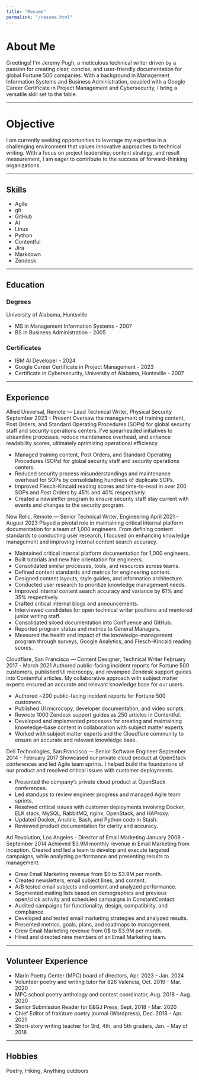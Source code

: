 ```yaml
---
title: "Resume"
permalink: "/resume.html"
---
```


# About Me

Greetings! I'm Jeremy Pugh, a meticulous technical writer driven by a passion for creating clear, concise, and user-friendly documentation for global Fortune 500 companies. With a background in Management Information Systems and Business Administration, coupled with a Google Career Certificate in Project Management and Cybersecurity, I bring a versatile skill set to the table.

---

# Objective

I am currently seeking opportunities to leverage my expertise in a challenging environment that values innovative approaches to technical writing. With a focus on project leadership, content strategy, and result measurement, I am eager to contribute to the success of forward-thinking organizations.

---

## Skills

- Agile
- git
- GitHub
- AI
- Linux
- Python
- Contentful
- Jira
- Markdown
- Zendesk

---

## Education

### Degrees

University of Alabama, Huntsville

- MS in Management Information Systems - 2007
- BS in Business Administration - 2005

### Certificates

- IBM AI Developer - 2024
- Google Career Certificate in Project Management - 2023
- Certificate in Cybersecurity, University of Alabama, Huntsville - 2007

---

## Experience

Allied Universal, Remote — Lead Technical Writer, Physical Security
September 2023 - Present
Oversaw the management of training content, Post Orders, and Standard Operating Procedures (SOPs) for global security staff and security operations centers. I've spearheaded initiatives to streamline processes, reduce maintenance overhead, and enhance readability scores, ultimately optimizing operational efficiency.

- Managed training content, Post Orders, and Standard Operating Procedures (SOPs) for global security staff and security operations centers.
- Reduced security process misunderstandings and maintenance overhead for SOPs by consolidating hundreds of duplicate SOPs.
- Improved Flesch-Kincaid reading scores and time-to-read in over 200 SOPs and Post Orders by 45% and 40% respectively.
- Created a newsletter program to ensure security staff stay current with events and changes to the security program.

New Relic, Remote — Senior Technical Writer, Engineering
April 2021 - August 2023
Played a pivotal role in maintaining critical internal platform documentation for a team of 1,000 engineers. From defining content standards to conducting user research, I focused on enhancing knowledge management and improving internal content search accuracy.

- Maintained critical internal platform documentation for 1,000 engineers.
- Built tutorials and new hire orientation for engineers.
- Consolidated similar processes, tools, and resources across teams.
- Defined content standards and metrics for engineering content.
- Designed content layouts, style guides, and information architecture.
- Conducted user research to prioritize knowledge management needs.
- Improved internal content search accuracy and variance by 61% and 35% respectively.
- Drafted critical internal blogs and announcements. 
- Interviewed candidates for open technical writer positions and mentored junior writing staff.
- Consolidated siloed documentation into Confluence and GitHub.
- Reported program status and metrics to General Managers.
- Measured the health and impact of the knowledge-management program through surveys, Google Analytics, and Flesch-Kincaid reading scores.

Cloudflare, San Francisco — Content Designer, Technical Writer
February 2017 - March 2021
Authored public-facing incident reports for Fortune 500 customers, published UI microcopy, and revamped Zendesk support guides into Contentful articles. My collaborative approach with subject matter experts ensured an accurate and relevant knowledge base for our users.

- Authored ~200 public-facing incident reports for Fortune 500 customers.
- Published UI microcopy, developer documentation, and video scripts.
- Rewrote 1000 Zendesk support guides as 250 articles in Contentful. 
- Developed and implemented processes for creating and maintaining knowledge-base content in collaboration with subject matter experts.
- Worked with subject matter experts and the Cloudflare community to ensure an accurate and relevant knowledge base.

Dell Technologies, San Francisco — Senior Software Engineer
September 2014 - February 2017
Showcased our private cloud product at OpenStack conferences and led Agile team sprints. I helped build the foundations of our product and resolved critical issues with customer deployments.

- Presented the company’s private cloud product at OpenStack conferences.
- Led standups to review engineer progress and managed Agile team sprints.
- Resolved critical issues with customer deployments involving Docker, ELK stack, MySQL, RabbitMQ, nginx, OpenStack, and HAProxy. 
- Updated Docker, Ansible, Bash, and Python code in Stash.
- Reviewed product documentation for clarity and accuracy.

Ad Revolution, Los Angeles - Director of Email Marketing
January 2008 - September 2014
Achieved $3.9M monthly revenue in Email Marketing from inception. Created and led a team to develop and execute targeted campaigns, while analyzing performance and presenting results to management.

- Grew Email Marketing revenue from $0 to $3.9M per month.
- Created newsletters, email subject lines, and content.
- A/B tested email subjects and content and analyzed performance.
- Segmented mailing lists based on demographics and previous open/click activity and scheduled campaigns in ConstantContact.
- Audited campaigns for functionality, design, compatibility, and compliance.
- Developed and tested email marketing strategies and analyzed results.
- Presented metrics, goals, plans, and roadmaps to management.
- Grew Email Marketing revenue from 0$ to $3.9M per month.
- Hired and directed nine members of an Email Marketing team.

---

## Volunteer Experience

- Marin Poetry Center (MPC) board of directors, Apr. 2023 - Jan. 2024
- Volunteer poetry and writing tutor for 826 Valencia, Oct. 2019 - Mar. 2020
- MPC school poetry anthology and contest coordinator, Aug. 2018 - Aug. 2020
- Senior Submission Reader for E&GJ Press, Sept. 2018 - Mar. 2020
- Chief Editor of frak\ture poetry journal (Wordpress), Dec. 2018 - Apr. 2021
- Short-story writing teacher for 3rd, 4th, and 5th graders, Jan. - May of 2018

---

## Hobbies

Poetry, Hiking, Anything outdoors
